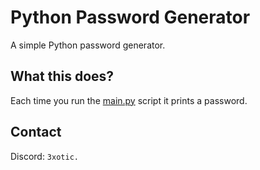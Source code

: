 # Python Password Generator
A simple Python password generator.

## What this does?
Each time you run the [main.py](main.py) script it prints a password.

## Contact
Discord: ``3xotic.``